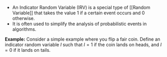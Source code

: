 
- An Indicator Random Variable (IRV) is a special type of [[Random Variable]] that takes the value 1 if a certain event occurs and 0 otherwise. 
- It is often used to simplify the analysis of probabilistic events in algorithms.

**Example:**
Consider a simple example where you flip a fair coin. Define an indicator random variable $I$ such that $I = 1$ if the coin lands on heads, and $I = 0$ if it lands on tails.